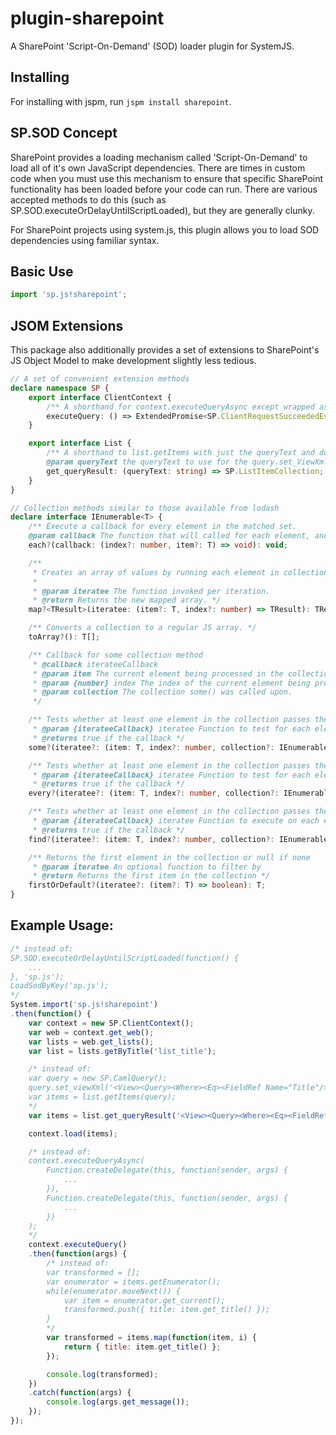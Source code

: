 plugin-sharepoint
=================

A SharePoint 'Script-On-Demand' (SOD) loader plugin for SystemJS.

Installing
---

For installing with jspm, run `jspm install sharepoint`.

SP.SOD Concept
---

SharePoint provides a loading mechanism called 'Script-On-Demand' to load all of it's own JavaScript dependencies.
There are times in custom code when you must use this mechanism to ensure that specific SharePoint functionality has been loaded before your code can run.
There are various accepted methods to do this (such as SP.SOD.executeOrDelayUntilScriptLoaded), but they are generally clunky.

For SharePoint projects using system.js, this plugin allows you to load SOD dependencies using familiar syntax.

Basic Use
---

```javascript
import 'sp.js!sharepoint';
```

JSOM Extensions
----

This package also additionally provides a set of extensions to SharePoint's JS Object Model to make development slightly less tedious.

```typescript
// A set of convenient extension methods
declare namespace SP {
    export interface ClientContext {
        /** A shorthand for context.executeQueryAsync except wrapped as a JS Promise object */
        executeQuery: () => ExtendedPromise<SP.ClientRequestSucceededEventArgs, SP.ClientRequestFailedEventArgs>;
    }

    export interface List {
        /** A shorthand to list.getItems with just the queryText and doesn't require a SP.CamlQuery to be constructed
        @param queryText the queryText to use for the query.set_ViewXml() call */
        get_queryResult: (queryText: string) => SP.ListItemCollection;
    }
}

// Collection methods similar to those available from lodash
declare interface IEnumerable<T> {
    /** Execute a callback for every element in the matched set.
    @param callback The function that will called for each element, and passed an index and the element itself */
    each?(callback: (index?: number, item?: T) => void): void;

    /**
     * Creates an array of values by running each element in collection through iteratee.
     *
     * @param iteratee The function invoked per iteration.
     * @return Returns the new mapped array. */
    map?<TResult>(iteratee: (item?: T, index?: number) => TResult): TResult[];

    /** Converts a collection to a regular JS array. */
    toArray?(): T[];

    /** Callback for some collection method
     * @callback iterateeCallback
     * @param item The current element being processed in the collection
     * @param {number} index The index of the current element being processed in the collection
     * @param collection The collection some() was called upon.
     */

    /** Tests whether at least one element in the collection passes the test implemented by the provided function.
     * @param {iterateeCallback} iteratee Function to test for each element in the collection
     * @returns true if the callback */
    some?(iteratee?: (item: T, index?: number, collection?: IEnumerable<T>) => boolean): boolean;

    /** Tests whether at least one element in the collection passes the test implemented by the provided function.
     * @param {iterateeCallback} iteratee Function to test for each element in the collection
     * @returns true if the callback */
    every?(iteratee?: (item: T, index?: number, collection?: IEnumerable<T>) => boolean): boolean;

    /** Tests whether at least one element in the collection passes the test implemented by the provided function.
     * @param {iterateeCallback} iteratee Function to execute on each element in the collection
     * @returns true if the callback */
    find?(iteratee?: (item: T, index?: number, collection?: IEnumerable<T>) => boolean): T;

    /** Returns the first element in the collection or null if none
     * @param iteratee An optional function to filter by
     * @return Returns the first item in the collection */
    firstOrDefault?(iteratee?: (item?: T) => boolean): T;
}
```

Example Usage:
---

```javascript
/* instead of:
SP.SOD.executeOrDelayUntilScriptLoaded(function() {
    ...
}, 'sp.js');
LoadSodByKey('sp.js');
*/
System.import('sp.js!sharepoint')
.then(function() {
    var context = new SP.ClientContext();
    var web = context.get_web();
    var lists = web.get_lists();
    var list = lists.getByTitle('list_title');

    /* instead of:
    var query = new SP.CamlQuery();
    query.set_viewXml('<View><Query><Where><Eq><FieldRef Name="Title"/><Value Type="Text">Hello world!</Value></Eq></Where></Query></View>');
    var items = list.getItems(query);
    */
    var items = list.get_queryResult('<View><Query><Where><Eq><FieldRef Name="Title"/><Value Type="Text">Hello world!</Value></Eq></Where></Query></View>');

    context.load(items);

    /* instead of:
    context.executeQueryAsync(
        Function.createDelegate(this, function(sender, args) {
            ...
        }),
        Function.createDelegate(this, function(sender, args) {
            ...
        })
    );
    */
    context.executeQuery()
    .then(function(args) {
        /* instead of:
        var transformed = [];
        var enumerator = items.getEnumerator();
        while(enumerator.moveNext()) {
            var item = enumerator.get_current();
            transformed.push({ title: item.get_title() });
        }
        */
        var transformed = items.map(function(item, i) {
            return { title: item.get_title() };
        });

        console.log(transformed);
    })
    .catch(function(args) {
        console.log(args.get_message());
    });
});
```
